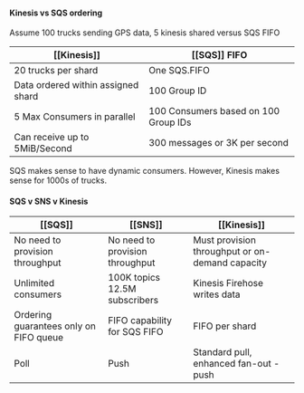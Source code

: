 
#### Kinesis vs SQS ordering
Assume 100 trucks sending GPS data, 5 kinesis shared versus SQS FIFO

| [[Kinesis]] | [[SQS]] FIFO |
|---|---|
|20 trucks per shard | One SQS.FIFO 
| Data ordered within assigned shard | 100 Group ID
| 5 Max Consumers in parallel | 100 Consumers based on 100 Group IDs 
| Can receive up to 5MiB/Second | 300 messages or 3K per second

SQS makes sense to have dynamic consumers. However, Kinesis makes sense for 1000s of trucks.

#### SQS v SNS v Kinesis

| [[SQS]] | [[SNS]] | [[Kinesis]]|
|---|---|---|
| No need to provision throughput | No need to provision throughput | Must provision throughput or on-demand capacity|
| Unlimited consumers | 100K topics 12.5M subscribers| Kinesis Firehose writes data
| Ordering guarantees only on FIFO queue | FIFO capability for SQS FIFO | FIFO per shard |
| Poll | Push | Standard pull, enhanced fan-out - push|